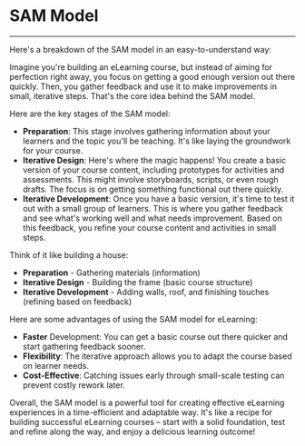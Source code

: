 # SAM Model

---

Here's a breakdown of the SAM model in an easy-to-understand way:

Imagine you're building an eLearning course, but instead of aiming for perfection right away, you focus on getting a good enough version out there quickly. Then, you gather feedback and use it to make improvements in small, iterative steps. That's the core idea behind the SAM model.

Here are the key stages of the SAM model:

- **Preparation**: This stage involves gathering information about your learners and the topic you'll be teaching. It's like laying the groundwork for your course.
- **Iterative Design**: Here's where the magic happens! You create a basic version of your course content, including prototypes for activities and assessments. This might involve storyboards, scripts, or even rough drafts. The focus is on getting something functional out there quickly.
- **Iterative Development**: Once you have a basic version, it's time to test it out with a small group of learners. This is where you gather feedback and see what's working well and what needs improvement. Based on this feedback, you refine your course content and activities in small steps.

Think of it like building a house:

- **Preparation** - Gathering materials (information)
- **Iterative Design** - Building the frame (basic course structure)
- **Iterative Development** - Adding walls, roof, and finishing touches (refining based on feedback)

Here are some advantages of using the SAM model for eLearning:

- **Faster** Development: You can get a basic course out there quicker and start gathering feedback sooner.
- **Flexibility**: The iterative approach allows you to adapt the course based on learner needs.
- **Cost-Effective**: Catching issues early through small-scale testing can prevent costly rework later.

Overall, the SAM model is a powerful tool for creating effective eLearning experiences in a time-efficient and adaptable way. It's like a recipe for building successful eLearning courses – start with a solid foundation, test and refine along the way, and enjoy a delicious learning outcome!
